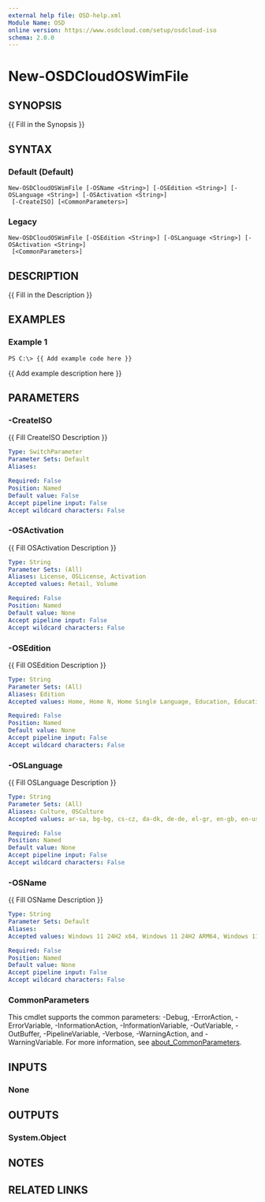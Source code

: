 ```yaml
---
external help file: OSD-help.xml
Module Name: OSD
online version: https://www.osdcloud.com/setup/osdcloud-iso
schema: 2.0.0
---
```


# New-OSDCloudOSWimFile

## SYNOPSIS
{{ Fill in the Synopsis }}

## SYNTAX

### Default (Default)
```
New-OSDCloudOSWimFile [-OSName <String>] [-OSEdition <String>] [-OSLanguage <String>] [-OSActivation <String>]
 [-CreateISO] [<CommonParameters>]
```

### Legacy
```
New-OSDCloudOSWimFile [-OSEdition <String>] [-OSLanguage <String>] [-OSActivation <String>]
 [<CommonParameters>]
```

## DESCRIPTION
{{ Fill in the Description }}

## EXAMPLES

### Example 1
```
PS C:\> {{ Add example code here }}
```

{{ Add example description here }}

## PARAMETERS

### -CreateISO
{{ Fill CreateISO Description }}

```yaml
Type: SwitchParameter
Parameter Sets: Default
Aliases:

Required: False
Position: Named
Default value: False
Accept pipeline input: False
Accept wildcard characters: False
```

### -OSActivation
{{ Fill OSActivation Description }}

```yaml
Type: String
Parameter Sets: (All)
Aliases: License, OSLicense, Activation
Accepted values: Retail, Volume

Required: False
Position: Named
Default value: None
Accept pipeline input: False
Accept wildcard characters: False
```

### -OSEdition
{{ Fill OSEdition Description }}

```yaml
Type: String
Parameter Sets: (All)
Aliases: Edition
Accepted values: Home, Home N, Home Single Language, Education, Education N, Enterprise, Enterprise N, Pro, Pro N

Required: False
Position: Named
Default value: None
Accept pipeline input: False
Accept wildcard characters: False
```

### -OSLanguage
{{ Fill OSLanguage Description }}

```yaml
Type: String
Parameter Sets: (All)
Aliases: Culture, OSCulture
Accepted values: ar-sa, bg-bg, cs-cz, da-dk, de-de, el-gr, en-gb, en-us, es-es, es-mx, et-ee, fi-fi, fr-ca, fr-fr, he-il, hr-hr, hu-hu, it-it, ja-jp, ko-kr, lt-lt, lv-lv, nb-no, nl-nl, pl-pl, pt-br, pt-pt, ro-ro, ru-ru, sk-sk, sl-si, sr-latn-rs, sv-se, th-th, tr-tr, uk-ua, zh-cn, zh-tw

Required: False
Position: Named
Default value: None
Accept pipeline input: False
Accept wildcard characters: False
```

### -OSName
{{ Fill OSName Description }}

```yaml
Type: String
Parameter Sets: Default
Aliases:
Accepted values: Windows 11 24H2 x64, Windows 11 24H2 ARM64, Windows 11 23H2 x64, Windows 11 23H2 ARM64, Windows 11 22H2 x64, Windows 11 21H2 x64, Windows 10 22H2 x64, Windows 10 22H2 ARM64

Required: False
Position: Named
Default value: None
Accept pipeline input: False
Accept wildcard characters: False
```

### CommonParameters
This cmdlet supports the common parameters: -Debug, -ErrorAction, -ErrorVariable, -InformationAction, -InformationVariable, -OutVariable, -OutBuffer, -PipelineVariable, -Verbose, -WarningAction, and -WarningVariable. For more information, see [about_CommonParameters](http://go.microsoft.com/fwlink/?LinkID=113216).

## INPUTS

### None
## OUTPUTS

### System.Object
## NOTES

## RELATED LINKS

